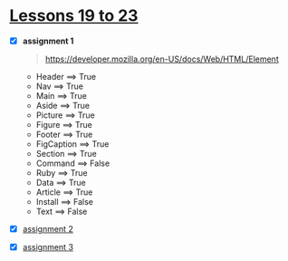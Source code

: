 # [Lessons 19 to 23](https://elzero.org/html-assignments-lesson-from-19-to-23/)

- [x] **assignment 1**

    > https://developer.mozilla.org/en-US/docs/Web/HTML/Element

    * Header ==> True
    * Nav ==> True
    * Main ==> True
    * Aside ==> True
    * Picture ==> True
    * Figure ==> True
    * Footer ==> True
    * FigCaption ==> True
    * Section ==> True
    * Command ==> False
    * Ruby ==> True
    * Data ==> True
    * Article ==> True
    * Install ==> False
    * Text ==> False

- [x] [assignment 2](./assignment2.html)

- [x] [assignment 3](./assignment3.html)